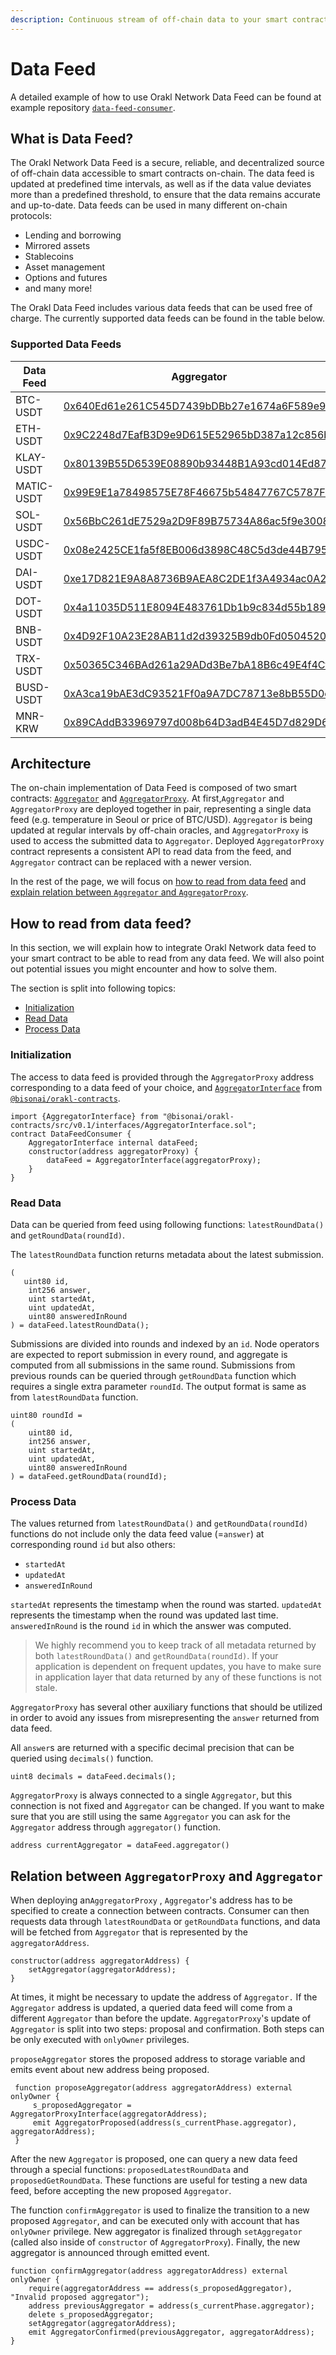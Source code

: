 ```yaml
---
description: Continuous stream of off-chain data to your smart contract
---
```


# Data Feed

A detailed example of how to use Orakl Network Data Feed can be found at example repository [`data-feed-consumer`](https://github.com/Bisonai/data-feed-consumer).

## What is Data Feed?

The Orakl Network Data Feed is a secure, reliable, and decentralized source of off-chain data accessible to smart contracts on-chain. The data feed is updated at predefined time intervals, as well as if the data value deviates more than a predefined threshold, to ensure that the data remains accurate and up-to-date. Data feeds can be used in many different on-chain protocols:

* Lending and borrowing
* Mirrored assets
* Stablecoins
* Asset management
* Options and futures
* and many more!

The Orakl Data Feed includes various data feeds that can be used free of charge. The currently supported data feeds can be found in the table below.

### Supported Data Feeds

| Data Feed  | Aggregator                                                                                                                      | AggregatorProxy                                                                                                                 | Heartbeat (ms) |
| ---------- | ------------------------------------------------------------------------------------------------------------------------------- | ------------------------------------------------------------------------------------------------------------------------------- | -------------- |
| BTC-USDT   | [0x640Ed61e261C545D7439bDBb27e1674a6F589e96](https://baobab.klaytnfinder.io/account/0x640Ed61e261C545D7439bDBb27e1674a6F589e96) | [0x6492009c469373972710744eD34725D96D8c07B3](https://baobab.klaytnfinder.io/account/0x6492009c469373972710744eD34725D96D8c07B3) | 15,000         |
| ETH-USDT   | [0x9C2248d7EafB3D9e9D615E52965bD387a12c856b](https://baobab.klaytnfinder.io/account/0x9C2248d7EafB3D9e9D615E52965bD387a12c856b) | [0xFD91E50218a5451a88D7C83Ed7b555F20aa216f2](https://baobab.klaytnfinder.io/account/0xFD91E50218a5451a88D7C83Ed7b555F20aa216f2) | 15,000         |
| KLAY-USDT  | [0x80139B55D6539E08890b93448B1A93cd014Ed87C](https://baobab.klaytnfinder.io/account/0x80139B55D6539E08890b93448B1A93cd014Ed87C) | [0x1BFf2A4B141a18532A141Ec079FbAb615bba907f](https://baobab.klaytnfinder.io/account/0x1BFf2A4B141a18532A141Ec079FbAb615bba907f) | 15,000         |
| MATIC-USDT | [0x99E9E1a78498575E78F46675b54847767C5787Fb](https://baobab.klaytnfinder.io/account/0x99E9E1a78498575E78F46675b54847767C5787Fb) | [0xCe0BBfA49C0b82B9768DFB8d1f1efC907a496842](https://baobab.klaytnfinder.io/account/0xCe0BBfA49C0b82B9768DFB8d1f1efC907a496842) | 15,000         |
| SOL-USDT   | [0x56BbC261dE7529a2D9F89B75734A86ac5f9e3008](https://baobab.klaytnfinder.io/account/0x56BbC261dE7529a2D9F89B75734A86ac5f9e3008) | [0x900350a321c12Ad5388DE96087FdCF90f7ec319B](https://baobab.klaytnfinder.io/account/0x900350a321c12Ad5388DE96087FdCF90f7ec319B) | 15,000         |
| USDC-USDT  | [0x08e2425CE1fa5f8EB006d3898C48C5d3de44B795](https://baobab.klaytnfinder.io/account/0x08e2425CE1fa5f8EB006d3898C48C5d3de44B795) | [0xFd5fb8a27ADd2Faa62Ef3c5f0EA78AEAbE1E07A3](https://baobab.klaytnfinder.io/account/0xFd5fb8a27ADd2Faa62Ef3c5f0EA78AEAbE1E07A3) | 15,000         |
| DAI-USDT   | [0xe17D821E9A8A8736B9AEA8C2DE1f3A4934ac0A2F](https://baobab.klaytnfinder.io/account/0xe17D821E9A8A8736B9AEA8C2DE1f3A4934ac0A2F) | [0xC0B2da601400c9dd49D8eF29E47a16a47932331e](https://baobab.klaytnfinder.io/account/0xC0B2da601400c9dd49D8eF29E47a16a47932331e) | 15,000         |
| DOT-USDT   | [0x4a11035D511E8094E483761Db1b9c834d55b1894](https://baobab.klaytnfinder.io/account/0x4a11035D511E8094E483761Db1b9c834d55b1894) | [0xeD2c791eae84a9845f7832110c9Cd7E1D9670235](https://baobab.klaytnfinder.io/account/0xeD2c791eae84a9845f7832110c9Cd7E1D9670235) | 15,000         |
| BNB-USDT   | [0x4D92F10A23E28AB11d2d39325B9db0Fd0504520d](https://baobab.klaytnfinder.io/account/0x4D92F10A23E28AB11d2d39325B9db0Fd0504520d) | [0x694b6591bA06Ea48b9A07dB78B93cCdF5d144f38](https://baobab.klaytnfinder.io/account/0x694b6591bA06Ea48b9A07dB78B93cCdF5d144f38) | 15,000         |
| TRX-USDT   | [0x50365C346BAd261a29ADd3Be7bA18B6c49E4f4Cf](https://baobab.klaytnfinder.io/account/0x50365C346BAd261a29ADd3Be7bA18B6c49E4f4Cf) | [0x9ED2D63D6af73b416E0a47B56899ddE8435d89a6](https://baobab.klaytnfinder.io/account/0x9ED2D63D6af73b416E0a47B56899ddE8435d89a6) | 15,000         |
| BUSD-USDT  | [0xA3ca19bAE3dC93521Ff0a9A7DC78713e8bB55D0c](https://baobab.klaytnfinder.io/account/0xA3ca19bAE3dC93521Ff0a9A7DC78713e8bB55D0c) | [0x88DaE047193444aba53B316f40961528c326080d](https://baobab.klaytnfinder.io/account/0x88DaE047193444aba53B316f40961528c326080d) | 15,000         |
| MNR-KRW    | [0x89CAddB33969797d008b64D3adB4E45D7d829D68](https://baobab.klaytnfinder.io/account/0x89CAddB33969797d008b64D3adB4E45D7d829D68) | [0xe9656248a3148f4cfed909fe4c79b386c9b2d595](https://baobab.klaytnfinder.io/account/0xe9656248A3148f4cfed909fE4c79B386c9b2d595) | 15,000         |

## Architecture

The on-chain implementation of Data Feed is composed of two smart contracts: [`Aggregator`](https://github.com/Bisonai/orakl/blob/master/contracts/src/v0.1/Aggregator.sol) and [`AggregatorProxy`](https://github.com/Bisonai/orakl/blob/master/contracts/src/v0.1/AggregatorProxy.sol). At first,`Aggregator` and `AggregatorProxy` are deployed together in pair, representing a single data feed (e.g. temperature in Seoul or price of BTC/USD). `Aggregator` is being updated at regular intervals by off-chain oracles, and `AggregatorProxy` is used to access the submitted data to `Aggregator`. Deployed `AggregatorProxy` contract represents a consistent API to read data from the feed, and `Aggregator` contract can be replaced with a newer version.

In the rest of the page, we will focus on [how to read from data feed](data-feed.md#how-to-read-from-data-feed) and [explain relation between `Aggregator` and `AggregatorProxy`](data-feed.md#relation-between-aggregatorproxy-and-aggregator).

## How to read from data feed?

In this section, we will explain how to integrate Orakl Network data feed to your smart contract to be able to read from any data feed. We will also point out potential issues you might encounter and how to solve them.

The section is split into following topics:

* [Initialization](data-feed.md#initialization)
* [Read Data](data-feed.md#read-data)
* [Process Data](data-feed.md#process-data)

### Initialization

The access to data feed is provided through the `AggregatorProxy` address corresponding to a data feed of your choice, and [`AggregatorInterface`](https://github.com/Bisonai/orakl/blob/master/contracts/src/v0.1/interfaces/AggregatorInterface.sol) from [`@bisonai/orakl-contracts`](https://www.npmjs.com/package/@bisonai/orakl-contracts).

```solidity
import {AggregatorInterface} from "@bisonai/orakl-contracts/src/v0.1/interfaces/AggregatorInterface.sol";
contract DataFeedConsumer {
    AggregatorInterface internal dataFeed;
    constructor(address aggregatorProxy) {
        dataFeed = AggregatorInterface(aggregatorProxy);
    }
}
```

### Read Data

Data can be queried from feed using following functions: `latestRoundData()` and `getRoundData(roundId)`.

The `latestRoundData` function returns metadata about the latest submission.

```solidity
(
   uint80 id,
    int256 answer,
    uint startedAt,
    uint updatedAt,
    uint80 answeredInRound
) = dataFeed.latestRoundData();
```

Submissions are divided into rounds and indexed by an `id`. Node operators are expected to report submission in every round, and aggregate is computed from all submissions in the same round. Submissions from previous rounds can be queried through `getRoundData` function which requires a single extra parameter `roundId`. The output format is same as from `latestRoundData` function.

```solidity
uint80 roundId = 
(
    uint80 id,
    int256 answer,
    uint startedAt,
    uint updatedAt,
    uint80 answeredInRound
) = dataFeed.getRoundData(roundId);
```

### Process Data

The values returned from `latestRoundData()` and `getRoundData(roundId)` functions do not include only the data feed value (=`answer`) at corresponding round `id` but also others:

* `startedAt`
* `updatedAt`
* `answeredInRound`

`startedAt` represents the timestamp when the round was started. `updatedAt` represents the timestamp when the round was updated last time. `answeredInRound` is the round `id` in which the answer was computed.

> We highly recommend you to keep track of all metadata returned by both `latestRoundData()` and `getRoundData(roundId)`. If your application is dependent on frequent updates, you have to make sure in application layer that data returned by any of these functions is not stale.

`AggregatorProxy` has several other auxiliary functions that should be utilized in order to avoid any issues from misrepresenting the `answer` returned from data feed.

All `answer`s are returned with a specific decimal precision that can be queried using `decimals()` function.

```solidity
uint8 decimals = dataFeed.decimals();
```

`AggregatorProxy` is always connected to a single `Aggregator`, but this connection is not fixed and `Aggregator` can be changed. If you want to make sure that you are still using the same `Aggregator` you can ask for the `Aggregator` address through `aggregator()` function.

```solidity
address currentAggregator = dataFeed.aggregator()
```

## Relation between `AggregatorProxy` and `Aggregator`

When deploying an`AggregatorProxy` , `Aggregator`'s address has to be specified to create a connection between contracts. Consumer can then requests data through `latestRoundData` or `getRoundData` functions, and data will be fetched from `Aggregator` that is represented by the `aggregatorAddress`.

```solidity
constructor(address aggregatorAddress) {
    setAggregator(aggregatorAddress);
}
```

At times, it might be necessary to update the address of `Aggregator.` If the `Aggregator` address is updated, a queried data feed will come from a different `Aggregator` than before the update. `AggregatorProxy`'s update of `Aggregator` is split into two steps: proposal and confirmation. Both steps can be only executed with `onlyOwner` privileges.

`proposeAggregator` stores the proposed address to storage variable and emits event about new address being proposed.

```solidity
 function proposeAggregator(address aggregatorAddress) external onlyOwner {
     s_proposedAggregator = AggregatorProxyInterface(aggregatorAddress);
     emit AggregatorProposed(address(s_currentPhase.aggregator), aggregatorAddress);
 }
```

After the new `Aggregator` is proposed, one can query a new data feed through a special functions: `proposedLatestRoundData` and `proposedGetRoundData`. These functions are useful for testing a new data feed, before accepting the new proposed `Aggregator`.

The function `confirmAggregator` is used to finalize the transition to a new proposed `Aggregator`, and can be executed only with account that has `onlyOwner` privilege. New aggregator is finalized through `setAggregator` (called also inside of `constructor` of `AggregatorProxy`). Finally, the new aggregator is announced through emitted event.

```solidity
function confirmAggregator(address aggregatorAddress) external onlyOwner {
    require(aggregatorAddress == address(s_proposedAggregator), "Invalid proposed aggregator");
    address previousAggregator = address(s_currentPhase.aggregator);
    delete s_proposedAggregator;
    setAggregator(aggregatorAddress);
    emit AggregatorConfirmed(previousAggregator, aggregatorAddress);
}
```
